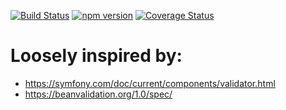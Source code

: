 [![Build Status](https://travis-ci.org/stopsopa/validator.svg?branch=v0.0.31)](https://travis-ci.org/stopsopa/validator)
[![npm version](https://badge.fury.io/js/%40stopsopa%2Fvalidator.svg)](https://badge.fury.io/js/%40stopsopa%2Fvalidator)
[![Coverage Status](https://coveralls.io/repos/github/stopsopa/validator/badge.svg?branch=v0.0.31)](https://coveralls.io/github/stopsopa/validator?branch=v0.0.31)

# Loosely inspired by:
- https://symfony.com/doc/current/components/validator.html
- https://beanvalidation.org/1.0/spec/


